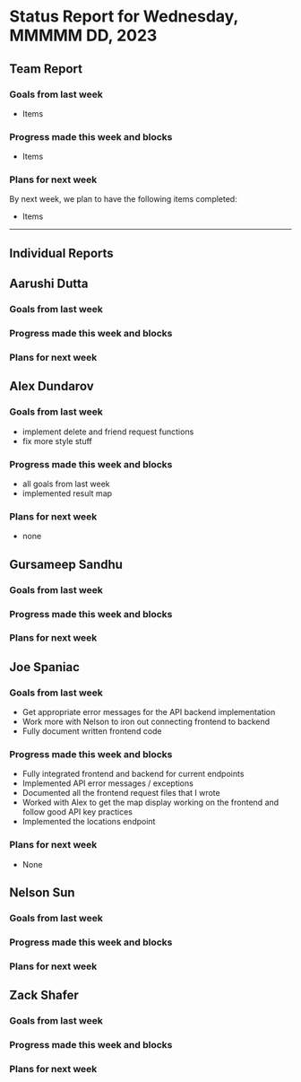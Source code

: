 # Status Report for Wednesday, MMMMM DD, 2023

## Team Report

### Goals from last week
- Items

### Progress made this week and blocks
- Items

### Plans for next week
By next week, we plan to have the following items completed:
- Items

---
## Individual Reports

## Aarushi Dutta

### Goals from last week

### Progress made this week and blocks

### Plans for next week

## Alex Dundarov

### Goals from last week
- implement delete and friend request functions
- fix more style stuff

### Progress made this week and blocks
- all goals from last week
- implemented result map

### Plans for next week
- none

## Gursameep Sandhu

### Goals from last week

### Progress made this week and blocks

### Plans for next week

## Joe Spaniac

### Goals from last week
- Get appropriate error messages for the API backend implementation
- Work more with Nelson to iron out connecting frontend to backend
- Fully document written frontend code

### Progress made this week and blocks
- Fully integrated frontend and backend for current endpoints
- Implemented API error messages / exceptions
- Documented all the frontend request files that I wrote
- Worked with Alex to get the map display working on the frontend and follow good API key practices
- Implemented the locations endpoint

### Plans for next week
- None

## Nelson Sun

### Goals from last week

### Progress made this week and blocks

### Plans for next week

## Zack Shafer

### Goals from last week

### Progress made this week and blocks

### Plans for next week